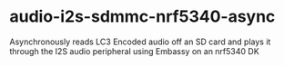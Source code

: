 # audio-i2s-sdmmc-nrf5340-async
 Asynchronously reads LC3 Encoded audio off an SD card and plays it through the I2S audio peripheral using Embassy on an nrf5340 DK

